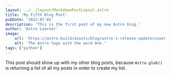 ```yaml
---
layout: ../../layout/MarkdownPostLayout.astro
title: 'My Fifth Blog Post'
pubDate: '2022-07-01'
description: 'This is the first post of my new Astro blog.'
author: 'Astro Learner'
image:
    url: 'https://astro.build/assets/blog/astro-1-release-update/cover.jpeg' 
    alt: 'The Astro logo with the word One.'
tags: ["python"]
---
```

This post should show up with my other blog posts, because `Astro.glob()` is returning a list of all my posts in order to create my list.

